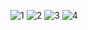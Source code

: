 ![1](https://github.com/user-attachments/assets/9ecb946e-a803-4ffe-8b8d-9fb943a4920c)
![2](https://github.com/user-attachments/assets/f1145677-a9ba-4940-a6d1-b0ae61268018)
![3](https://github.com/user-attachments/assets/925804f1-d901-4ff3-9775-1eb104b48984)
![4](https://github.com/user-attachments/assets/336509ab-862b-4a8e-b8df-7a8bf7802a25)

